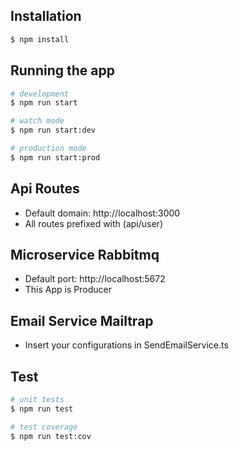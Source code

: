 ## Installation

```bash
$ npm install
```

## Running the app

```bash
# development
$ npm run start

# watch mode
$ npm run start:dev

# production mode
$ npm run start:prod
```

## Api Routes
* Default domain: http://localhost:3000
* All routes prefixed with (api/user)

## Microservice Rabbitmq
* Default port: http://localhost:5672
* This App is Producer

## Email Service Mailtrap
* Insert your configurations in SendEmailService.ts

## Test

```bash
# unit tests
$ npm run test

# test coverage
$ npm run test:cov
